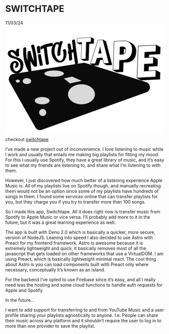 # SWITCHTAPE
11/03/24
![Switchtapelogo](https://github.com/zill4/crispcode-io/blob/main/media/switchtape-logo-black.png?raw=true)


checkout [switchtape](switchtape.com)

I’ve made a new project out of inconvenience. I love listening to music while I work and usually that entails me making big playlists for fitting my mood. For this I usually use Spotify, they have a great library of music, and it’s easy to see what my friends are listening to, and share what I’m listening to with them. 

However, I just discovered how much better of a listening experience Apple Music is. All of my playlists live on Spotify though, and manually recreating them would not be an option since some of my playlists have hundreds of songs in them. I found some services online that can transfer playlists for you, but they charge you if you try to transfer more than 100 songs.

So I made this app, Switchtape. All it does right now is transfer music from Spotify to Apple Music or vice versa. I’ll probably add more to it in the future, but it was a great learning experience  as well.

The app is built with Deno 2.0 which is basically a quicker, more secure, version of NodeJS.  Leaning into speed I also decided to use Astro with Preact for my frontend framework. Astro is awesome because it is extremely lightweight and quick, it basically removes most of all the javascript that gets loaded on other frameworks that use a VirtualDOM. I am using Preact, which is basically lightweight minimal react. The cool thing about Astro is you can load components built with Preact only where necessary, conceptually it’s known as an island.

For the backend I’ve opted to use Firebase since it’s easy, and all I really need was the hosting and some cloud functions to handle auth requests for Apple and Spotify. 

In the future…

I want to add support for transferring to and from YouTube Music and a user profile sharing your playlists agnostically to anyone. I.e. People can share their music across any platform and it shouldn’t require the user to log in to more than one provider to save the playlist.